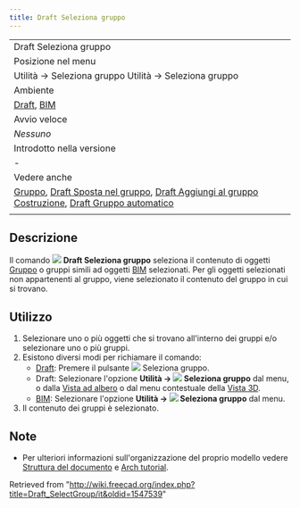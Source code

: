 ```yaml
---
title: Draft Seleziona gruppo
---
```

|  |
| --- |
| Draft Seleziona gruppo |
| Posizione nel menu |
| Utilità → Seleziona gruppo Utilità → Seleziona gruppo |
| Ambiente |
| [Draft](/Draft_Workbench/it "Draft Workbench/it"), [BIM](/BIM_Workbench/it "BIM Workbench/it") |
| Avvio veloce |
| *Nessuno* |
| Introdotto nella versione |
| - |
| Vedere anche |
| [Gruppo](/Std_Group/it "Std Group/it"), [Draft Sposta nel gruppo](/Draft_AddToGroup/it "Draft AddToGroup/it"), [Draft Aggiungi al gruppo Costruzione](/Draft_AddConstruction/it "Draft AddConstruction/it"), [Draft Gruppo automatico](/Draft_AutoGroup/it "Draft AutoGroup/it") |
|  |

## Descrizione

Il comando ![](/images/Draft_SelectGroup.svg) **Draft Seleziona gruppo** seleziona il contenuto di oggetti [Gruppo](/Std_Group/it "Std Group/it") o gruppi simili ad oggetti [BIM](/BIM_Workbench/it "BIM Workbench/it") selezionati. Per gli oggetti selezionati non appartenenti al gruppo, viene selezionato il contenuto del gruppo in cui si trovano.

## Utilizzo

1. Selezionare uno o più oggetti che si trovano all'interno dei gruppi e/o selezionare uno o più gruppi.
2. Esistono diversi modi per richiamare il comando:
   * [Draft](/Draft_Workbench/it "Draft Workbench/it"): Premere il pulsante ![](/images/Draft_SelectGroup.svg) Seleziona gruppo.
   * Draft: Selezionare l'opzione **Utilità → ![](/images/Draft_SelectGroup.svg) Seleziona gruppo** dal menu, o dalla [Vista ad albero](/Tree_view/it "Tree view/it") o dal menu contestuale della [Vista 3D](/3D_view/it "3D view/it").
   * [BIM](/BIM_Workbench/it "BIM Workbench/it"): Selezionare l'opzione **Utilità → ![](/images/Draft_SelectGroup.svg) Seleziona gruppo** dal menu.
3. Il contenuto dei gruppi è selezionato.

## Note

* Per ulteriori informazioni sull'organizzazione del proprio modello vedere [Struttura del documento](/Document_structure/it "Document structure/it") e [Arch tutorial](/Arch_tutorial#Organizing_your_model/it "Arch tutorial").

Retrieved from "<http://wiki.freecad.org/index.php?title=Draft_SelectGroup/it&oldid=1547539>"